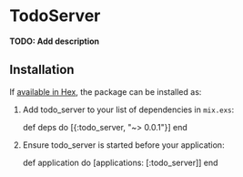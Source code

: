 # TodoServer

**TODO: Add description**

## Installation

If [available in Hex](https://hex.pm/docs/publish), the package can be installed as:

  1. Add todo_server to your list of dependencies in `mix.exs`:

        def deps do
          [{:todo_server, "~> 0.0.1"}]
        end

  2. Ensure todo_server is started before your application:

        def application do
          [applications: [:todo_server]]
        end

